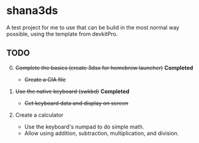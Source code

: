 # shana3ds

A test project for me to use that can be build in the most normal way possible,
using the template from devkitPro.

## TODO

0. ~~Complete the basics (create 3dsx for homebrew launcher)~~ **Completed**
    - ~~Create a CIA file~~

1. ~~Use the native keyboard (swkbd)~~ **Completed**
    - ~~Get keyboard data and display on screen~~

2. Create a calculator
    - Use the keyboard's numpad to do simple math.
    - Allow using addition, subtraction, multiplication, and division.
